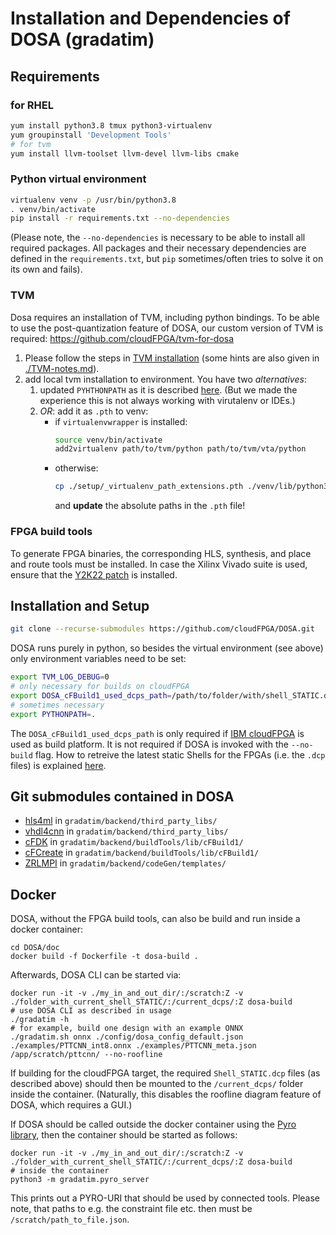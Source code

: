 Installation and Dependencies of DOSA (gradatim)
===================================================

Requirements
--------------
### for RHEL 

```bash
yum install python3.8 tmux python3-virtualenv
yum groupinstall 'Development Tools'
# for tvm
yum install llvm-toolset llvm-devel llvm-libs cmake
```

### Python virtual environment
```bash
virtualenv venv -p /usr/bin/python3.8
. venv/bin/activate
pip install -r requirements.txt --no-dependencies
```

(Please note, the `--no-dependencies` is necessary to be able to install all required packages. All packages and their 
necessary dependencies are defined in the `requirements.txt`, but `pip` sometimes/often tries to solve it on its own and fails). 

### TVM

Dosa requires an installation of TVM, including python bindings.
To be able to use the post-quantization feature of DOSA, our custom version of TVM is required: https://github.com/cloudFPGA/tvm-for-dosa

1. Please follow the steps in [TVM installation](https://tvm.apache.org/docs/install/from_source.html#) (some hints are also given in [./TVM-notes.md](./TVM-notes.md)).
2. add local tvm installation to environment. You have two *alternatives*:
   1. updated `PYHTHONPATH` as it is described [here](https://tvm.apache.org/docs/install/from_source.html#tvm-package). (But we made the experience this is not always working with virutalenv or IDEs.)
   2. *OR*: add it as `.pth` to venv:
       - if `virtualenvwrapper` is installed: 
          ```bash
          source venv/bin/activate
          add2virtualenv path/to/tvm/python path/to/tvm/vta/python
          ```
        - otherwise:
          ```bash
          cp ./setup/_virtualenv_path_extensions.pth ./venv/lib/python3.8/site-packages/
          ```
          and **update** the absolute paths in the `.pth` file!

### FPGA build tools 

To generate FPGA binaries, the corresponding HLS, synthesis, and place and route tools must be installed. 
In case the Xilinx Vivado suite is used, ensure that the [Y2K22 patch](https://support.xilinx.com/s/article/76960?language=en_US
) is installed. 

Installation and Setup
------------------------------------

```bash
git clone --recurse-submodules https://github.com/cloudFPGA/DOSA.git
```

DOSA runs purely in python, so besides the virtual environment (see above) only environment variables need to be set:
```bash
export TVM_LOG_DEBUG=0
# only necessary for builds on cloudFPGA
export DOSA_cFBuild1_used_dcps_path=/path/to/folder/with/shell_STATIC.dcp/
# sometimes necessary
export PYTHONPATH=.
```

The `DOSA_cFBuild1_used_dcps_path` is only required if [IBM cloudFPGA](https://github.com/cloudFPGA) is used as build platform. 
It is not required if DOSA is invoked with the `--no-build` flag. 
How to retreive the latest static Shells for the FPGAs (i.e. the `.dcp` files) is explained [here](https://cloudfpga.github.io/Doc/pages/GETTING_STARTED/getting_started.html#id6).

Git submodules contained in DOSA
-------------------------------------

- [hls4ml](https://github.com/cloudFPGA/hls4ml-for-dosa) in `gradatim/backend/third_party_libs/`
- [vhdl4cnn](https://github.com/cloudFPGA/VHDL4CNN) in `gradatim/backend/third_party_libs/`
- [cFDK](https://github.com/cloudFPGA/cFDK) in `gradatim/backend/buildTools/lib/cFBuild1/`
- [cFCreate](https://github.com/cloudFPGA/cFCreate) in `gradatim/backend/buildTools/lib/cFBuild1/`
- [ZRLMPI](https://github.com/cloudFPGA/ZRLMPI) in `gradatim/backend/codeGen/templates/`


Docker
---------------------------------------

DOSA, without the FPGA build tools, can also be build and run inside a docker container:
```commandline
cd DOSA/doc
docker build -f Dockerfile -t dosa-build .
```

Afterwards, DOSA CLI can be started via:
```commandline
docker run -it -v ./my_in_and_out_dir/:/scratch:Z -v ./folder_with_current_shell_STATIC/:/current_dcps/:Z dosa-build
# use DOSA CLI as described in usage
./gradatim -h
# for example, build one design with an example ONNX
./gradatim.sh onnx ./config/dosa_config_default.json ./examples/PTTCNN_int8.onnx ./examples/PTTCNN_meta.json /app/scratch/pttcnn/ --no-roofline
```
If building for the cloudFPGA target, the required `Shell_STATIC.dcp` files (as described above) should then be mounted to the `/current_dcps/` folder inside the container. 
(Naturally, this disables the roofline diagram feature of DOSA, which requires a GUI.)

If DOSA should be called outside the docker container using the [Pyro library](https://pyro4.readthedocs.io/en/stable/index.html), then the container should be started as follows:
```commandline
docker run -it -v ./my_in_and_out_dir/:/scratch:Z -v ./folder_with_current_shell_STATIC/:/current_dcps/:Z dosa-build
# inside the container
python3 -m gradatim.pyro_server
```
This prints out a PYRO-URI that should be used by connected tools.
Please note, that paths to e.g. the constraint file etc. then must be `/scratch/path_to_file.json`. 
